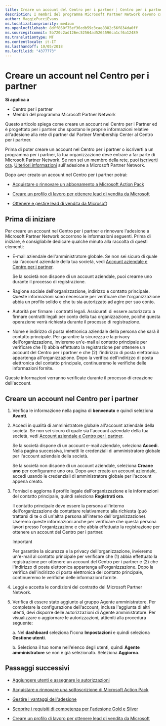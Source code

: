 ```yaml
---
title: Creare un account del Centro per i partner | Centro per i partner
description: I membri del programma Microsoft Partner Network devono creare gli account del Centro per i partner per gestire i vantaggi e le competenze di rete e creare un profilo aziendale.
author: MaggiePucciEvans
ms.localizationpriority: medium
ms.openlocfilehash: 8dff860f75ef36cdb59c3cae8382c56f834da0ff
ms.sourcegitcommit: 5b720c2ad126ec52564ad5264596ca1cf6a12489
ms.translationtype: MT
ms.contentlocale: it-IT
ms.lasthandoff: 10/05/2018
ms.locfileid: "4377773"
---
```

# <a name="create-a-partner-center-account"></a>Creare un account nel Centro per i partner

**Si applica a**

-   Centro per i partner
-   Membri del programma Microsoft Partner Network


Questo articolo spiega come creare un account nel Centro per i Partner ed è progettato per i partner che spostano le proprie informazioni relative all'adesione alla rete di partner dal Partner Membership Center al Centro per i partner. 

Prima di poter creare un account nel Centro per i partner o iscriverti a un programma per i partner, la tua organizzazione deve entrare a far parte di Microsoft Partner Network. Se non sei un membro della rete, puoi [iscriverti ora](https://partners.microsoft.com/PartnerProgram/simplifiedenrollment.aspx).  [Ulteriori informazioni](https://partner.microsoft.com/membership) sull'adesione a Microsoft Partner Network.  

Dopo aver creato un account nel Centro per i partner potrai:

-   [Acquistare o rinnovare un abbonamento a Microsoft Action Pack](mpn-get-action-pack.md)

-   [Creare un profilo di lavoro per ottenere lead di vendita da Microsoft](create-a-marketing-profile.md)

-   [Ottenere e gestire lead di vendita da Microsoft](responding-to-referrals.md)

## <a name="before-you-begin"></a>Prima di iniziare

Per creare un account nel Centro per i partner e rinnovare l'adesione a Microsoft Partner Network occorrono le informazioni seguenti. Prima di iniziare, è consigliabile dedicare qualche minuto alla raccolta di questi elementi:

-   E-mail aziendale dell'amministratore globale. Se non sei sicuro di quale sia l'account aziendale della tua società, vedi [Account aziendale e Centro per i partner](azure-active-directory-tenants-and-partner-center.md).

    Se la società non dispone di un account aziendale, puoi crearne uno durante il processo di registrazione. 

-   Ragione sociale dell'organizzazione, indirizzo e contatto principale. Queste informazioni sono necessarie per verificare che l'organizzazione abbia un profilo solido e che tu sia autorizzato ad agire per suo conto. 

-   Autorità per firmare i contratti legali. Assicurati di essere autorizzato a firmare contratti legali per conto della tua organizzazione, poiché questa operazione verrà richiesta durante il processo di registrazione.

-   Nome e indirizzo di posta elettronica aziendale della persona che sarà il contatto principale. Per garantire la sicurezza e la privacy dell'organizzazione, invieremo un'e-mail al contatto principale per verificare che (1) abbia effettuato la registrazione per ottenere un account del Centro per i partner e che (2) l'indirizzo di posta elettronica appartenga all'organizzazione. Dopo la verifica dell'indirizzo di posta elettronica del contatto principale, continueremo le verifiche delle informazioni fornite.

Queste informazioni verranno verificate durante il processo di creazione dell'account. 
 
## <a name="create-a-partner-center-account"></a>Creare un account nel Centro per i partner

1.  Verifica le informazione nella pagina di **benvenuto** e quindi seleziona **Avanti**.

2.  Accedi in qualità di amministratore globale all'account aziendale della società. Se non sei sicuro di quale sia l'account aziendale della tua società, vedi [Account aziendale e Centro per i partner](azure-active-directory-tenants-and-partner-center.md).

    Se la società dispone di un account e-mail aziendale, seleziona **Accedi**. Nella pagina successiva, immetti le credenziali di amministratore globale per l'account aziendale della società. 

    Se la società non dispone di un account aziendale, seleziona **Creane uno** per configurarne uno ora. Dopo aver creato un account aziendale, accedi usando le credenziali di amministratore globale per l'account appena creato.

3.  Fornisci o aggiorna il profilo legale dell'organizzazione e le informazioni del contatto principale, quindi seleziona **Registrati ora**. 

    Il contatto principale deve essere la persona all'interno dell'organizzazione da contattare relativamente alla richiesta (può trattarsi di te o di un'altra persona all'interno dell'organizzazione). Useremo queste informazioni anche per verificare che questa persona lavori presso l'organizzazione e che abbia effettuato la registrazione per ottenere un account del Centro per i partner.

    > [!IMPORTANT]  
    > Per garantire la sicurezza e la privacy dell'organizzazione, invieremo un'e-mail al contatto principale per verificare che (1) abbia effettuato la registrazione per ottenere un account del Centro per i partner e (2) che l'indirizzo di posta elettronica appartenga all'organizzazione. Dopo la verifica dell'indirizzo di posta elettronica del contatto principale, continueremo le verifiche delle informazioni fornite.

4.  Leggi e accetta le condizioni del contratto del Microsoft Partner Network. 

5.  Verifica di essere stato aggiunto al gruppo Agente amministratore. Per completare la configurazione dell'account, inclusa l'aggiunta di altri utenti, devi disporre delle autorizzazioni di Agente amministratore. Per visualizzare o aggiornare le autorizzazioni, attieniti alla procedura seguente:

    a. Nel **dashboard** seleziona l'icona **Impostazioni** e quindi seleziona **Gestione utenti**.  

    b. Seleziona il tuo nome nell'elenco degli utenti, quindi **Agente amministratore** se non è già selezionato. Seleziona **Aggiorna**.  

## <a name="next-steps"></a>Passaggi successivi

-   [Aggiungere utenti e assegnare le autorizzazioni](create-user-accounts-and-set-permissions.md)

-   [Acquistare o rinnovare una sottoscrizione di Microsoft Action Pack](mpn-get-action-pack.md)

-   [Gestire i vantaggi dell'adesione](manage-your-partner-network-benefits.md)

-   [Scoprire i requisiti di competenza per l'adesione Gold e Silver](https://partner.microsoft.com/membership/competencies)

-   [Creare un profilo di lavoro per ottenere lead di vendita da Microsoft](create-a-marketing-profile.md)